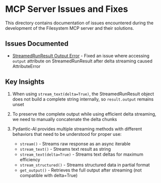 # MCP Server Issues and Fixes

This directory contains documentation of issues encountered during the development of the Filesystem MCP server and their solutions.

## Issues Documented

- [StreamedRunResult Output Error](streaming_output_error.md) - Fixed an issue where accessing `output` attribute on StreamedRunResult after delta streaming caused AttributeError

## Key Insights

1. When using `stream_text(delta=True)`, the StreamedRunResult object does not build a complete string internally, so `result.output` remains unset

2. To preserve the complete output while using efficient delta streaming, we need to manually concatenate the delta chunks

3. Pydantic-AI provides multiple streaming methods with different behaviors that need to be understood for proper use:
   - `stream()` - Streams raw response as an async iterable
   - `stream_text()` - Streams text result as string
   - `stream_text(delta=True)` - Streams text deltas for maximum efficiency 
   - `stream_structured()` - Streams structured data in partial format
   - `get_output()` - Retrieves the full output after streaming (not compatible with delta=True)